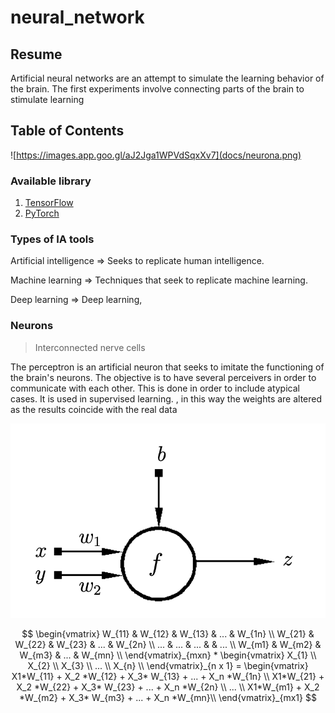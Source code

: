 # neural_network

## Resume 

Artificial neural networks are an attempt to simulate the learning behavior of the brain. The first experiments involve connecting parts of the brain to stimulate learning

## Table of Contents

![https://images.app.goo.gl/aJ2Jga1WPVdSqxXv7](docs/neurona.png)

### Available library

1. [TensorFlow](https://www.tensorflow.org/)
2. [PyTorch](https://pytorch.org/)

### Types of IA tools

Artificial intelligence ⇒ Seeks to replicate human intelligence.

Machine learning ⇒ Techniques that seek to replicate machine learning.

Deep learning ⇒ Deep learning,


### Neurons

> Interconnected nerve cells

The perceptron is an artificial neuron that seeks to imitate the functioning of the brain's neurons. The objective is to have several perceivers in order to communicate with each other. This is done in order to include atypical cases. It is used in supervised learning. , in this way the weights are altered as the results coincide with the real data

![Screenshot 2023-08-18 at 9.03.11 PM.png](docs/Screenshot_2023-08-18_at_9.03.11_PM.png)



$$ 
\begin{vmatrix}
W_{11} & W_{12} & W_{13} & ... & W_{1n} \\
W_{21} & W_{22} & W_{23} & ... & W_{2n} \\                              ... & ... & ... &  & ... \\                                             W_{m1} & W_{m2} & W_{m3} & ... & W_{mn} \\
\end{vmatrix}_{mxn} *           \begin{vmatrix}
X_{1} \\
X_{2} \\                              X_{3} \\                                         ...   \\                                                       X_{n} \\
\end{vmatrix}_{n x 1} = \begin{vmatrix}
X1*W_{11} + X_2 *W_{12} + X_3* W_{13} + ...  + X_n *W_{1n} \\
X1*W_{21} + X_2 *W_{22} + X_3* W_{23} + ...  + X_n *W_{2n} \\                    ...  \\                          X1*W_{m1} + X_2 *W_{m2} + X_3* W_{m3} + ...  + X_n *W_{mn}\\
\end{vmatrix}_{mx1}  
 $$
